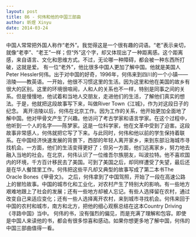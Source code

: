 ```yaml
---
layout: post
title: 86 - 何伟和他的中国三部曲
author: 昕煜 Xinyu
date: 2014-03-24
---
```



中国人常常把外国人称作“老外”。我觉得这是一个很有趣的词语。“老”表示亲切，就像“老李”、“老王”一样；但“外”这个字，却又体现出了一种距离感。这个距离感，来自语言、文化和思维方式。不过，无论哪一种障碍，都会被一种东西所打破，这就是爱。
有一位“老外”，他比很多中国人更加了解中国。他就是美国人Peter Hessler何伟。出于对中国的好奇，1996年，何伟来到四川的一个小镇——涪陵——教英语。一开始，他很不习惯这里的生活。因为这里和他在美国的故乡有很大的区别。这里的环境很喧闹，人和人的关系也不一样，特别是同事之间的关系。但是慢慢地，他试着和当地人交朋友，走进他们的生活，了解他们真实的想法。于是，他就把这段故事写下来，叫做River Town《江城》，作为对这段日子的纪念。
离开涪陵以后，何伟在北京工作。因为工作的关系，他开始更加全面地了解中国。他对甲骨文产生了兴趣。他访问了考古学家和语言学家。在这个过程中，他听到一个人的名字——陈梦家。这是一位科学家，他在文革中受到了迫害。这段故事非常感人，何伟就把它写了下来。与此同时，何伟和他以前的学生保持着联系。在中国经济快速发展的背景下，西部的年轻人离开家乡，来到东部沿海城市寻找机会。一方面，他们的生活变得更好了；但另一方面，他们远离家乡，努力地去融入当地的社会。在北京，何伟认识了一位维吾尔族朋友，叫波拉特。他不喜欢国内的环境，千方百计移民去了美国。可到了美国之后，却同样遭受了失望，最后还是在华人餐馆里工作。何伟把这些平凡却又典型的故事写成了第二本书The Oracle Bones《甲骨文》。
之后，何伟拿到了中国驾照，开始了一段在高速公路上的冒险故事。中国的城市化和工业化，对农村产生了特别大的影响。有一些地方艰难地跟上了社会的发展；还有一些地方却被人忘记。有些人选择留在农村，通过改变自己来适应变化；还有一些人选择离开农村，来到城市寻找机会。何伟来回于中国的农村和城市，南方和北方，把他的细心观察总结在这本Country Driving《寻路中国》当中。
何伟的书，没有强烈的偏见，而是充满了理解和包容。即使是中国人来读他的书，都会有很多惊喜和感动。如果你想更多地了解中国，何伟的中国三部曲值得一看。
